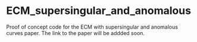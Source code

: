 # ECM_supersingular_and_anomalous

Proof of concept code for the ECM with supersingular and anomalous curves paper. The link to the paper will be addded soon. 
